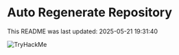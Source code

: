 # Auto Regenerate Repository

This README was last updated: 2025-05-21 19:31:40

 ![TryHackMe](https://tryhackme.com/badge/533634)